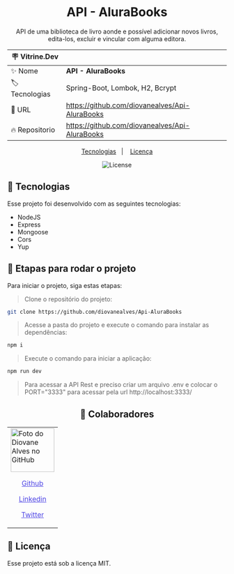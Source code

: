 <h1 align="center"> API - AluraBooks </h1>

<p align="center">API de uma biblioteca de livro aonde e possível adicionar novos livros, edita-los, excluir e vincular com alguma editora.</p>

| :placard: Vitrine.Dev |                                                        |
| --------------------- | ------------------------------------------------------ |
| :sparkles: Nome       | **API - AluraBooks**                                   |
| :label: Tecnologias   | Spring-Boot, Lombok, H2, Bcrypt                        |
| :rocket: URL          | https://github.com/diovanealves/Api-AluraBooks         |
| :fire: Repositorio    | https://github.com/diovanealves/Api-AluraBooks         |

<p align="center">
  <a href="#-tecnologias">Tecnologias</a>&nbsp;&nbsp;&nbsp;|&nbsp;&nbsp;&nbsp;
  <a href="#memo-licença">Licença</a>
</p>

<p align="center">
  <img alt="License" src="https://img.shields.io/static/v1?label=license&message=MIT&color=49AA26&labelColor=000000">
</p>

## 🚀 Tecnologias

Esse projeto foi desenvolvido com as seguintes tecnologias:

- NodeJS
- Express
- Mongoose
- Cors
- Yup

## 🚀 Etapas para rodar o projeto

Para iniciar o projeto, siga estas etapas:

> Clone o repositório do projeto:
```bash
git clone https://github.com/diovanealves/Api-AluraBooks
```

> Acesse a pasta do projeto e execute o comando para instalar as dependências:
```bash
npm i
```

> Execute o comando para iniciar a aplicação:
```bash
npm run dev
```

> Para acessar a API Rest e preciso criar um arquivo .env e colocar o PORT="3333" para acessar pela url http://localhost:3333/

<h2 align="center">🤝 Colaboradores</h2>
<table>
  <tr>
    <td>
        <img src="https://avatars.githubusercontent.com/u/87160050?v=4" width="100px;" alt="Foto do Diovane Alves no GitHub"/>
            <a href="https://github.com/diovanealves" style="color:#4f46e5" align="center">
                <p>Github</p>
            </a>
            <a href="https://www.linkedin.com/in/diovane-alves-de-oliveira-5320a0217/" style="color:#4f46e5" align="center">
                <p>Linkedin</p>
            </a>
            <a href="https://twitter.com/deluxyfps" style="color:#4f46e5" align="center">
                <p>Twitter</p>
            </a>
    </td>
  </tr>
</table>

## 📝 Licença

Esse projeto está sob a licença MIT.

